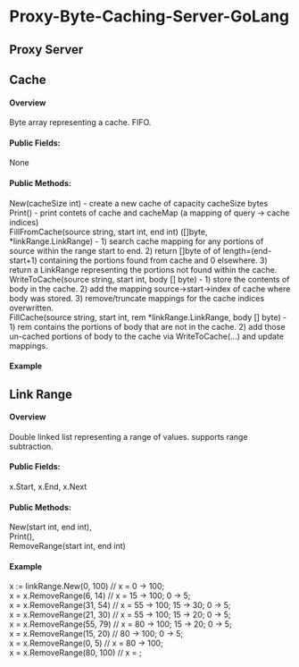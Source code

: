 # Proxy-Byte-Caching-Server-GoLang

## Proxy Server

## Cache  
#### Overview  
Byte array representing a cache. FIFO.
#### Public Fields:  
None
#### Public Methods:  
New(cacheSize int)  -  create a new cache of capacity cacheSize bytes  
Print()  - print contets of cache and cacheMap (a mapping of query -> cache indices)  
FillFromCache(source string, start int, end int) ([]byte, *linkRange.LinkRange)  -  1) search cache mapping for any portions of source within the range start to end. 2) return []byte of of length=(end-start+1) containing the portions found from cache and 0 elsewhere. 3) return a LinkRange representing the portions not found within the cache.  
WriteToCache(source string, start int, body [] byte)  -  1) store the contents of body in the cache. 2) add the mapping source->start->index of cache where body was stored. 3) remove/truncate mappings for the cache indices overwritten.  
FillCache(source string, start int, rem *linkRange.LinkRange, body [] byte)  -  1) rem contains the portions of body that are not in the cache. 2) add those un-cached portions of body to the cache via WriteToCache(...) and update mappings.  
#### Example  


## Link Range  
#### Overview  
Double linked list representing a range of values. supports range subtraction.  
#### Public Fields:  
x.Start, x.End, x.Next  
#### Public Methods:  
New(start int, end int),   
Print(),  
RemoveRange(start int, end int)  
#### Example  
x := linkRange.New(0, 100) // x = 0 -> 100;  
x = x.RemoveRange(6, 14)  // x = 15 -> 100; 0 -> 5;  
x = x.RemoveRange(31, 54)  // x = 55 -> 100; 15 -> 30; 0 -> 5;  
x = x.RemoveRange(21, 30)  // x = 55 -> 100; 15 -> 20; 0 -> 5;  
x = x.RemoveRange(55, 79)  // x = 80 -> 100; 15 -> 20; 0 -> 5;  
x = x.RemoveRange(15, 20)  // 80 -> 100; 0 -> 5;  
x = x.RemoveRange(0, 5)  // x = 80 -> 100;  
x = x.RemoveRange(80, 100)  // x = ;  
